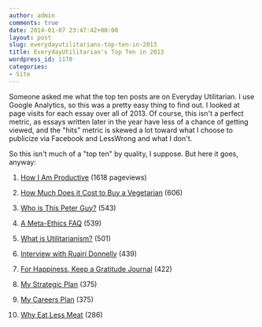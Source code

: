 ```yaml
---
author: admin
comments: true
date: 2014-01-07 23:47:42+00:00
layout: post
slug: everydayutilitarians-top-ten-in-2013
title: EverydayUtilitarian's Top Ten in 2013
wordpress_id: 1170
categories:
- Site
---
```


Someone asked me what the top ten posts are on Everyday Utilitarian.  I use Google Analytics, so this was a pretty easy thing to find out.  I looked at page visits for each essay over all of 2013.  Of course, this isn't a perfect metric, as essays written later in the year have less of a chance of getting viewed, and the "hits" metric is skewed a lot toward what I choose to publicize via Facebook and LessWrong and what I don't.

So this isn't much of a "top ten" by quality, I suppose.  But here it goes, anyway:





  1. [How I Am Productive](http://www.everydayutilitarian.com/essays/how-i-am-productive/) (1618 pageviews)


  2. [How Much Does it Cost to Buy a Vegetarian](http://www.everydayutilitarian.com/essays/how-much-does-it-cost-to-buy-a-vegetarian/) (606)


  3. [Who is This Peter Guy?](http://www.everydayutilitarian.com/essays/who-is-this-peter-guy/) (543)


  4. [A Meta-Ethics FAQ](http://www.everydayutilitarian.com/essays/a-meta-ethics-faq/) (539)


  5. [What is Utilitarianism?](http://www.everydayutilitarian.com/essays/what-is-utilitarianism/) (501)


  6. [Interview with Ruairí Donnelly](http://www.everydayutilitarian.com/essays/interview-with-ruairi-donnelly/) (439)


  7. [For Happiness, Keep a Gratitude Journal](http://www.everydayutilitarian.com/essays/for-happiness-keep-a-gratitude-journal/) (422)


  8. [My Strategic Plan](http://www.everydayutilitarian.com/essays/my-strategic-plan/) (375)


  9. [My Careers Plan](http://www.everydayutilitarian.com/essays/my-careers-plan/) (375)


  10. [Why Eat Less Meat](http://www.everydayutilitarian.com/essays/why-eat-less-meat/) (286)


